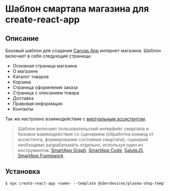 # Шаблон смартапа магазина для create-react-app

## Описание

Базовый шаблон для создания [Canvas App](https://developer.sberdevices.ru/docs/ru/methodology/research/canvasapp) интернет магазина. Шаблон включает в себя следующие страницы:

-   Основная страница магазина
-   О магазине
-   Каталог товаров
-   Корзина
-   Страница оформления заказа
-   Страница с описанием товара
-   Доставка
-   Правовая информация
-   Контакты

Так же настроено взаимодействие с [виртуальным ассистентом](https://developer.sberdevices.ru/docs/ru/basics/about_assistant).

> Шаблон включает пользовательский интерфейс смартапа и базовое взаимодействие со сценарием (обработка команд от ассистента, формирование состояния смартапа), сценарий необходимо разрабатывать отдельно, используя один из инструментов: [SmartApp Graph](https://developer.sberdevices.ru/docs/ru/developer_tools/flow/quick_start/quick_start), [SmartApp Code](https://developer.sberdevices.ru/docs/ru/developer_tools/ide/smartappcode_description_and_guide), [SaluteJS](https://developer.sberdevices.ru/docs/ru/developer_tools/salutejs), [SmartApp Framework](https://developer.sberdevices.ru/docs/ru/developer_tools/framework/overview).

## Установка

```bash
$ npx create-react-app <name> --template @sberdevices/plasma-shop-template
```

